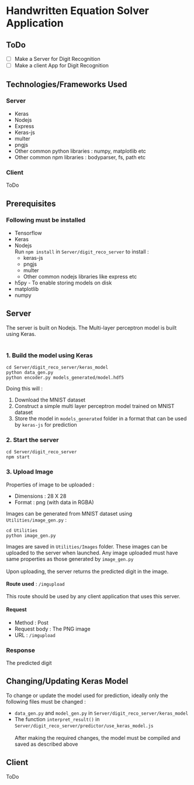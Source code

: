 # Handwritten Equation Solver Application

## ToDo

- [ ] Make a Server for Digit Recognition
- [ ] Make a client App for Digit Recognition

## Technologies/Frameworks Used
### Server
- Keras
- Nodejs
- Express
- Keras-js
- multer
- pngjs
- Other common python libraries : numpy, matplotlib etc
- Other common npm libraries : bodyparser, fs, path etc
### Client
ToDo

## Prerequisites
### Following must be installed
- Tensorflow
- Keras
- Nodejs<br>
    Run `npm install` in `Server/digit_reco_server` to install :
    - keras-js
    - pngjs
    - multer
    - Other common nodejs libraries like express etc
- h5py - To enable storing models on disk
- matplotlib
- numpy

## Server

The server is built on Nodejs. The Multi-layer perceptron model is built using Keras.
<br><br>
### 1. Build the model using Keras
```
cd Server/digit_reco_server/keras_model
python data_gen.py
python encoder.py models_generated/model.hdf5
```

Doing this will :
1. Download the MNIST dataset
2. Construct a simple multi layer perceptron model trained on MNIST dataset
3. Store the model in `models_generated` folder in a format that can be used by `keras-js` for prediction

### 2. Start the server
```
cd Server/digit_reco_server
npm start
```

### 3. Upload Image
Properties of image to be uploaded :
- Dimensions : 28 X 28
- Format : png (with data in RGBA)

Images can be generated from MNIST dataset using `Utilities/image_gen.py` :
```
cd Utilities
python image_gen.py
```
Images are saved in `Utilities/Images` folder. These images can be uploaded to the server when launched. Any image uploaded must have same properties as those generated by `image_gen.py`
<br><br>
Upon uploading, the server returns the predicted digit in the image.
<br><br>
**Route used** : `/imgupload`
<br><br>
This route should be used by any client application that uses this server.<br>
#### Request
- Method : Post
- Request body : The PNG image
- URL : `/imgupload`
### Response
The predicted digit

## Changing/Updating Keras Model
To change or update the model used for prediction, ideally only the following files must be changed :
- `data_gen.py` and `model_gen.py` in `Server/digit_reco_server/keras_model`
- The function `interpret_result()` in `Server/digit_reco_server/predictor/use_keras_model.js`
<br><br>
After making the required changes, the model must be compiled and saved as described above

## Client

ToDo